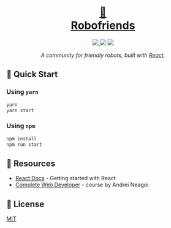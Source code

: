 <h1 align="center">
  <a href="https://josephgattuso.github.io/robofriends">
    <span role="img" aria-label="robot">🤖</span>
    <br />
    Robofriends
  </a>
</h1>

<p align="center">
  <a
    target="_blank"
    href="https://github.com/josephgattuso/robofriends/blob/master/LICENSE"
  >
    <img src="https://img.shields.io/badge/license-MIT-blue.svg" />
  </a>
  <img src="https://img.shields.io/badge/PRs-welcome-brightgreen.svg" />
  <a
    target="_blank"
    href="https://twitter.com/intent/follow?screen_name=joeetuso"
  >
    <img
      src="https://img.shields.io/twitter/follow/joeetuso.svg?label=@joeetuso"
    />
  </a>
</p>

<p align="center">
  <em>
    A community for friendly robots, built with 
    <a href="https://reactjs.org">React</a>.
  </em>
</p>

## 🚀 Quick Start

### Using `yarn`

```sh
yarn
yarn start
```

### Using `npm`

```sh
npm install
npm run start
```

## 🔗 Resources

- [React Docs](https://reactjs.org/docs/getting-started.html) - Getting started with React
- [Complete Web Developer](https://www.udemy.com/course/the-complete-web-developer-zero-to-mastery/) - course by Andrei Neagoi

## 📄 License

[MIT](./LICENSE)
